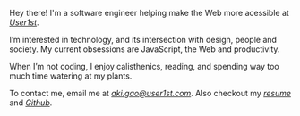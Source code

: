 Hey there! I'm a software engineer helping make the Web more acessible at *[User1st](https://www.user1st.com)*.

I’m interested in technology, and its intersection with design, people and society. My current obsessions are JavaScript, the Web and productivity. 

When I’m not coding, I enjoy calisthenics, reading, and spending way too much time watering at my plants.

To contact me, email me at *[aki.gao@user1st.com](mailto:aki.gao@user1st.com)*. Also checkout my *[resume](https://iknowht.ml/resume)* and *[Github](https://github.com/iknowhtml)*.  